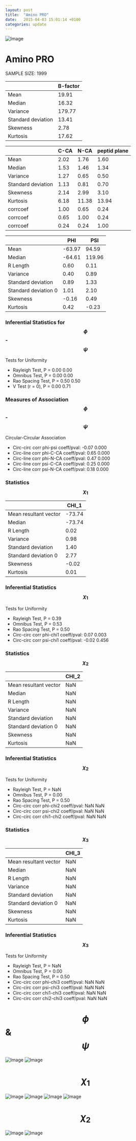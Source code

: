 ```yaml
---
layout: post
title:  "Amino PRO"
date:   2015-04-03 15:01:14 +0100
categories: update
---
```

<script src="https://cdnjs.cloudflare.com/ajax/libs/mathjax/2.7.0/MathJax.js?config=TeX-AMS-MML_HTMLorMML" type="text/javascript"></script>

![Image](../../../../images/aadensity.png)

# Amino PRO


 SAMPLE SIZE: 1999
 
 
 
|     | B-factor |
| --- | --- |
| Mean | 19.91 |
| Median | 16.32 |
| Variance | 179.77 |
| Standard deviation | 13.41 |
| Skewness | 2.78 |
| Kurtosis | 17.62 |
 
 
 

|     | C-CA | N-CA | peptid plane |
| --- | --- | --- | --- |
| Mean | 2.02 | 1.76 | 1.60 |
| Median | 1.53 | 1.46 | 1.34 |
| Variance | 1.27 | 0.65 | 0.50 |
| Standard deviation | 1.13 | 0.81 | 0.70 |
| Skewness | 2.14 | 2.99 | 3.10 |
| Kurtosis | 6.18 | 11.38 | 13.94 |
| corrcoef | 1.00 | 0.65 | 0.24 |
| corrcoef | 0.65 | 1.00 | 0.24 |
| corrcoef | 0.24 | 0.24 | 1.00 |
 
 
 

|     | PHI | PSI |
| --- | --- | --- |
| Mean | -63.97 | 94.59 |
| Median | -64.61 | 119.96 |
| R Length | 0.60 | 0.11 |
| Variance | 0.40 | 0.89 |
| Standard deviation | 0.89 | 1.33 |
| Standard deviation 0 | 1.01 | 2.10 |
| Skewness | -0.16 | 0.49 |
| Kurtosis | 0.42 | -0.23 |

### Inferential Statistics for $$\phi$$-$$\psi$$ 

Tests for Uniformity

- Rayleigh Test, P = 0.00 0.00
- Omnibus Test,  P = 0.00 0.00
- Rao Spacing Test,  P = 0.50 0.50
- V Test (r = 0),  P = 0.00 0.71
### Measures of Association $$\phi$$-$$\psi$$

Circular-Circular Association
- Circ-circ corr phi-psi coeff/pval:	-0.07	 0.000
- Circ-line corr phi-C-CA coeff/pval:	0.65	 0.000
- Circ-line corr phi-N-CA coeff/pval:	0.47	 0.000
- Circ-line corr psi-C-CA coeff/pval:	0.25	 0.000
- Circ-line corr psi-N-CA coeff/pval:	0.18	 0.000
### Statistics $$\chi_1$$

|     | CHI_1 |
| --- | --- |
| Mean resultant vector | -73.74 |
| Median | -73.74 | 
| R Length | 0.02 | 
| Variance | 0.98 | 
| Standard deviation | 1.40 |
| Standard deviation 0| 2.77 |
| Skewness | -0.02 |
| Kurtosis | 0.01 |

 

### Inferential Statistics $$\chi_1$$
Tests for Uniformity

- Rayleigh Test, 	 P = 0.39
- Omnibus Test, 	 P = 0.53
- Rao Spacing Test, 	 P = 0.50
- Circ-circ corr phi-chi1 coeff/pval:	0.07	 0.003
- Circ-circ corr psi-chi1 coeff/pval:	-0.02	 0.456

 

### Statistics $$\chi_2$$

|     | CHI_2 |
| --- | --- |
| Mean resultant vector | NaN |
| Median | NaN |
| R Length | NaN |
| Variance | NaN |
| Standard deviation | NaN |
| Standard deviation 0 | NaN |
| Skewness | NaN |
| Kurtosis | NaN |


### Inferential Statistics $$\chi_2$$ 

Tests for Uniformity

- Rayleigh Test, 	 P = NaN
- Omnibus Test, 	 P = 0.00
- Rao Spacing Test, 	 P = 0.50
- Circ-circ corr phi-chi2 coeff/pval:	NaN	 NaN
- Circ-circ corr psi-chi2 coeff/pval:	NaN	 NaN
- Circ-circ corr chi1-chi2 coeff/pval:	NaN	 NaN


 

### Statistics $$\chi_3$$

|    | CHI_3 |
| --- | --- |
| Mean resultant vector | NaN |
| Median | NaN |
| R Length | NaN |
| Variance | NaN |
| Standard deviation | NaN |
| Standard deviation 0 | NaN |
| Skewness | NaN |
| Kurtosis | NaN |



### Inferential Statistics $$\chi_3$$

Tests for Uniformity

- Rayleigh Test, 	 P = NaN
- Omnibus Test, 	 P = 0.00
- Rao Spacing Test, 	 P = 0.50
- Circ-circ corr phi-chi3 coeff/pval:	NaN	 NaN
- Circ-circ corr psi-chi3 coeff/pval:	NaN	 NaN
- Circ-circ corr chi1-chi3 coeff/pval:	NaN	 NaN
- Circ-circ corr chi2-chi3 coeff/pval:	NaN	 NaN

# $$\phi$$ & $$\psi$$
![Image](../../../../images/PRO_Rama_phipsi.jpg)
![Image](../../../../images/PRO_Rama_phipsiGrad.jpg)


# $$\chi_1$$
![Image](../../../../images/PRO_Rama_phichi1.jpg)
![Image](../../../../images/PRO_Rama_Grad_psichi1.jpg)
![Image](../../../../images/PRO_Rama_psichi1.jpg)
![Image](../../../../images/PRO_Rama_Grad_phichi1.jpg)


# $$\chi_2$$
![Image](../../../../images/PRO_Rama_chi1chi2.jpg)
![Image](../../../../images/PRO_Rama_Gradchi1chi2.jpg)
